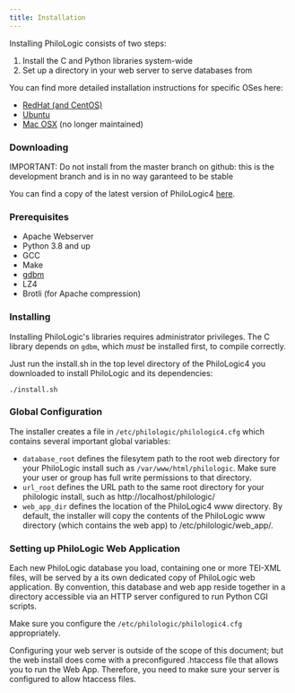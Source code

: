 ```yaml
---
title: Installation
---
```


Installing PhiloLogic consists of two steps:

1. Install the C and Python libraries system-wide
2. Set up a directory in your web server to serve databases from

You can find more detailed installation instructions for specific OSes here:

-   [RedHat (and CentOS)](specific_installations/redhat_installation.md)
-   [Ubuntu](specific_installations/ubuntu_installation.md)
-   [Mac OSX](specific_installations/mac_installation.md) (no longer maintained)

### Downloading

IMPORTANT: Do not install from the master branch on github: this is the development branch and is in no way garanteed to be stable

You can find a copy of the latest version of PhiloLogic4 [here](../../../releases/).

### Prerequisites

-   Apache Webserver
-   Python 3.8 and up
-   GCC
-   Make
-   [gdbm](http://www.gnu.org.ua/software/gdbm/)
-   LZ4
-   Brotli (for Apache compression)

### Installing

Installing PhiloLogic's libraries requires administrator privileges.
The C library depends on `gdbm`, which _must_ be installed first, to compile correctly.

Just run the install.sh in the top level directory of the PhiloLogic4 you downloaded to install PhiloLogic and its dependencies:

`./install.sh`

### <a name="global-config"></a>Global Configuration

The installer creates a file in `/etc/philologic/philologic4.cfg` which contains several important global variables:

-   `database_root` defines the filesytem path to the root web directory for your PhiloLogic install such as `/var/www/html/philologic`. Make sure your user or group has full write permissions to that directory.
-   `url_root` defines the URL path to the same root directory for your philologic install, such as http://localhost/philologic/
-   `web_app_dir` defines the location of the PhiloLogic4 www directory. By default, the installer will copy the contents of the PhiloLogic www directory (which contains the web app) to /etc/philologic/web_app/.

### Setting up PhiloLogic Web Application

Each new PhiloLogic database you load, containing one or more TEI-XML files, will be served
by a its own dedicated copy of PhiloLogic web application.
By convention, this database and web app reside together in a directory
accessible via an HTTP server configured to run Python CGI scripts.

Make sure you configure the `/etc/philologic/philologic4.cfg` appropriately.

Configuring your web server is outside of the scope of this document; but the web install
does come with a preconfigured .htaccess file that allows you to run the Web App.
Therefore, you need to make sure your server is configured to allow htaccess files.
